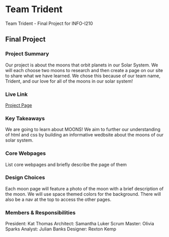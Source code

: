 # Team Trident

Team Trident - Final Project for INFO-I210

## Final Project

### Project Summary

Our project is about the moons that orbit planets in our Solar System. We will each choose two moons to research and then create a page on our site to share what we have learned. We chose this because of our team name, Trident, and our love for all of the moons in our solar system!

### Live Link

[Project Page](https://kat-thomas.github.io/team-trident/)

### Key Takeaways

We are going to learn about MOONS! We aim to further our understanding of html and css by building an informative wedbsite about the moons of our solar system.

### Core Webpages

List core webpages and briefly describe the page of them

### Design Choices

Each moon page will feature a photo of the moon with a brief description of the moon. We will use space themed colors for the background. There will also be a nav at the top to access the other pages.

### Members & Responsibilities

President: Kat Thomas
Architect: Samantha Luker
Scrum Master: Olivia Sparks
Analyst: Julian Banks
Designer: Rexton Kemp
